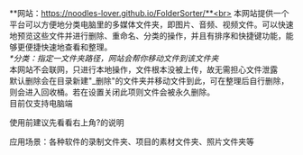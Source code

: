 **网站：https://noodles-lover.github.io/FolderSorter/**<br>
本网站提供一个平台可以方便地分类电脑里的多媒体文件夹，即图片、音频、视频文件。可以快速地预览这些文件并进行删除、重命名、分类的操作，并且有排序和快捷键功能，能够更便捷快速地查看和整理。<br>
_*分类：指定一文件夹路径，网站会帮你移动文件到该文件夹<br>_
本网站不会联网，只进行本地操作，文件根本没被上传，故无需担心文件泄露<br>
默认删除会在目录新建"_删除"的文件夹并移动文件到此，可在整理后自行删除，则会进入回收桶。若在设置关闭此项则文件会被永久删除。<br>
目前仅支持电脑端

使用前建议先看看右上角?的说明

应用场景：各种软件的录制文件夹、项目的素材文件夹、照片文件夹等
